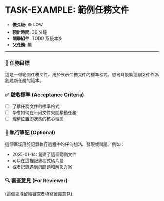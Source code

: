 # TASK-EXAMPLE: 範例任務文件

- **優先級**: 🟢 LOW
- **預計時間**: 30 分鐘
- **關聯組件**: TODO 系統本身
- **父任務**: 無

---

### 🎯 任務目標
這是一個範例任務文件，用於展示任務文件的標準格式。您可以複製這個文件作為創建新任務的範本。

### ✅ 驗收標準 (Acceptance Criteria)
- [ ] 了解任務文件的標準格式
- [ ] 學會如何在不同文件夾間移動任務
- [ ] 理解位置即狀態的核心理念

### 📝 執行筆記 (Optional)
這個區域用於記錄執行過程中的任何想法、發現或問題。例如：
- 2025-01-14: 創建了這個範例文件
- 可以在這裡記錄程式碼片段
- 或者記錄遇到的問題和解決方案

### 🔍 審查意見 (For Reviewer)
(這個區域留給審查者填寫反饋意見)